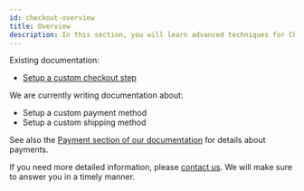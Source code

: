 ```yaml
---
id: checkout-overview
title: Overview
description: In this section, you will learn advanced techniques for Checkout customization in Front-Commerce.
---
```


Existing documentation:

- [Setup a custom checkout step](./add-custom-checkout-step.html)

We are currently writing documentation about:

- Setup a custom payment method
- Setup a custom shipping method

See also the [Payment section of our documentation](/docs/advanced/payments/overview.html) for details about payments.

If you need more detailed information, please <span class="intercom-launcher">[contact us](mailto:support@front-commerce.com)</span>. We will make sure to answer you in a timely manner.
